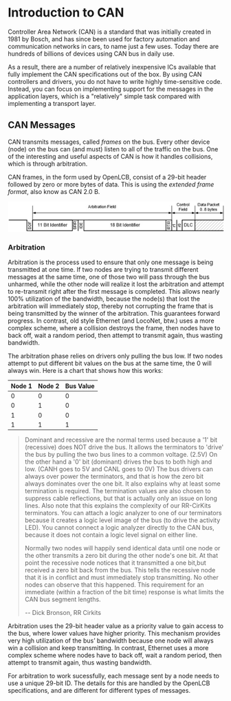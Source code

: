 # Introduction to CAN

Controller Area Network (CAN) is a standard that was initially created in 1981 by Bosch, and has since been used for factory automation and communication networks in cars, to name just a few uses. Today there are hundreds of billions of devices using CAN bus in daily use. 

As a result, there are a number of relatively inexpensive ICs available that fully implement the CAN specifications out of the box. By using CAN controllers and drivers, you do not have to write highly time-sensitive code. Instead, you can focus on implementing support for the messages in the application layers, which is a "relatively" simple task compared with implementing a transport layer.

## CAN Messages

CAN transmits messages, called _frames_ on the bus. Every other device (node) on the bus can (and must) listen to all of the traffic on the bus. One of the interesting and useful aspects of CAN is how it handles collisions, which is through arbitration.

CAN frames, in the form used by OpenLCB, consist of a 29-bit header followed by zero or more bytes of data. This is using the _extended frame format_, also know as CAN 2.0 B.

![CAN Format](images/can_bits.jpg)

### Arbitration

Arbitration is the process used to ensure that only one message is being transmitted at one time. If two nodes are trying to transmit different messages at the same time, one of those two will pass through the bus unharmed, while the other node will realize it lost the arbitration and attempt to re-transmit right after the first message is completed. This allows nearly 100% utilization of the bandwidth, because the node(s) that lost the arbitration will immediately stop, thereby not corrupting the frame that is being transmitted by the winner of the arbitration. This guarantees forward progress. In contrast, old style Ethernet (and LocoNet, btw.) uses a more complex scheme, where a collision destroys the frame, then nodes have to back off, wait a random period, then attempt to transmit again, thus wasting bandwidth.

The arbitration phase relies on drivers only pulling the bus low. If two nodes attempt to put different bit values on the bus at the same time, the 0 will always win. Here is a chart that shows how this works:

| Node 1    | Node 2    | Bus Value
| ------    | ------    | ---------
| 0         | 0         | 0
| 0         | 1         | 0
| 1         | 0         | 0
| 1         | 1         | 1

> Dominant and recessive are the normal terms used because a '1' bit (recessive) does NOT drive the bus. It allows the terminators to 'drive' the bus by pulling the two bus lines to a common voltage. (2.5V) On the other hand a '0' bit (dominant) drives the bus to both high and low. (CANH goes to 5V and CANL goes to 0V) The bus drivers can always over power the terminators, and that is how the zero bit always dominates over the one bit. It also explains why at least some termination is required. The termination values are also chosen to suppress cable reflections, but that is actually only an issue on long lines. Also note that this explains the complexity of our RR-CirKits terminators. You can attach a logic analyzer to one of our terminators because it creates a logic level image of the bus (to drive the activity LED). You cannot connect a logic analyzer directly to the CAN bus, because it does not contain a logic level signal on either line.
>
> Normally two nodes will happily send identical data until one node or the other transmits a zero bit during the other node's one bit. At that point the recessive node notices that it transmitted a one bit,but received a zero bit back from the bus. This tells the recessive node that it is in conflict and must immediately stop transmitting. No other nodes can observe that this happened. This requirement for an immediate (within a fraction of the bit time) response is what limits the CAN bus segment lengths.
>
> -- Dick Bronson, RR Cirkits

Arbitration uses the 29-bit header value as a priority value to gain access to the bus, where lower values have higher priority. This mechanism provides very high utilization of the bus’ bandwidth because one node will always win a collision and keep transmitting. In contrast, Ethernet uses a more complex scheme where nodes have to back off, wait a random period, then attempt to transmit again, thus wasting bandwidth.

For arbitration to work sucessfully, each message sent by a node needs to use a unique 29-bit ID. The details for this are handled by the OpenLCB specifications, and are different for different types of messages.